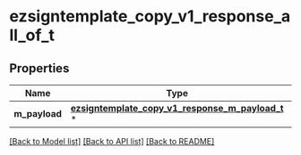 # ezsigntemplate_copy_v1_response_all_of_t

## Properties
Name | Type | Description | Notes
------------ | ------------- | ------------- | -------------
**m_payload** | [**ezsigntemplate_copy_v1_response_m_payload_t**](ezsigntemplate_copy_v1_response_m_payload.md) \* |  | 

[[Back to Model list]](../README.md#documentation-for-models) [[Back to API list]](../README.md#documentation-for-api-endpoints) [[Back to README]](../README.md)


